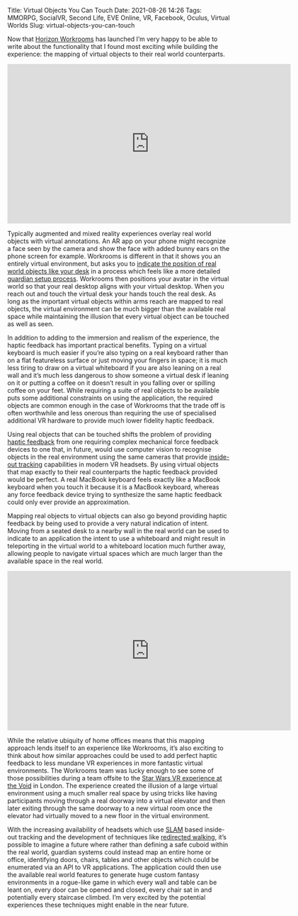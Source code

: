 Title: Virtual Objects You Can Touch
Date: 2021-08-26 14:26
Tags: MMORPG, SocialVR, Second Life, EVE Online, VR, Facebook, Oculus, Virtual Worlds
Slug: virtual-objects-you-can-touch

Now that [Horizon
Workrooms](https://www.oculus.com/experiences/quest/2514011888645651/)
has launched I’m very happy to be able to write about the
functionality that I found most exciting while building the
experience: the mapping of virtual objects to their real world
counterparts.

<div class="flex-video"><iframe width="640" height="360"
src="https://www.youtube.com/embed/lgj50IxRrKQ"
frameborder="0" allowfullscreen></iframe></div>

Typically augmented and mixed reality experiences overlay real world
objects with virtual annotations. An AR app on your phone might
recognize a face seen by the camera and show the face with added bunny
ears on the phone screen for example. Workrooms is different in that
it shows you an entirely virtual environment, but asks you to
[indicate the position of real world objects like your
desk](https://youtu.be/lgj50IxRrKQ?t=7) in a process which feels like
a more detailed [guardian setup
process](https://www.youtube.com/watch?v=d73PfTXZDvo). Workrooms then
positions your avatar in the virtual world so that your real desktop
aligns with your virtual desktop. When you reach out and touch the
virtual desk your hands touch the real desk. As long as the important
virtual objects within arms reach are mapped to real objects, the
virtual environment can be much bigger than the available real space
while maintaining the illusion that every virtual object can be
touched as well as seen.

In addition to adding to the immersion and realism of the experience,
the haptic feedback has important practical benefits. Typing on a
virtual keyboard is much easier if you’re also typing on a real
keyboard rather than on a flat featureless surface or just moving your
fingers in space; it is much less tiring to draw on a virtual
whiteboard if you are also leaning on a real wall and it’s much less
dangerous to show someone a virtual desk if leaning on it or putting a
coffee on it doesn’t result in you falling over or spilling coffee on
your feet. While requiring a suite of real objects to be available
puts some additional constraints on using the application, the
required objects are common enough in the case of Workrooms that the
trade off is often worthwhile and less onerous than requiring the use
of specialised additional VR hardware to provide much lower fidelity
haptic feedback.

Using real objects that can be touched shifts the problem of providing
[haptic feedback](https://en.wikipedia.org/wiki/Haptic_technology)
from one requiring complex mechanical force feedback devices to one
that, in future, would use computer vision to recognise objects in the
real environment using the same cameras that provide [inside-out
tracking](https://en.wikipedia.org/wiki/VR_positional_tracking#Inside-out_tracking)
capabilities in modern VR headsets. By using virtual objects that map
exactly to their real counterparts the haptic feedback provided would
be perfect. A real MacBook keyboard feels exactly like a MacBook
keyboard when you touch it because it is a MacBook keyboard, whereas
any force feedback device trying to synthesize the same haptic
feedback could only ever provide an approximation.

Mapping real objects to virtual objects can also go beyond providing
haptic feedback by being used to provide a very natural indication of
intent. Moving from a seated desk to a nearby wall in the real world
can be used to indicate to an application the intent to use a
whiteboard and might result in teleporting in the virtual world to a
whiteboard location much further away, allowing people to navigate
virtual spaces which are much larger than the available space in the
real world.

<div class="flex-video"><iframe width="640" height="360"
src="https://www.youtube.com/embed/xbrIJdu6Gn0"
frameborder="0" allowfullscreen></iframe></div>

While the relative ubiquity of home offices means that this mapping
approach lends itself to an experience like Workrooms, it’s also
exciting to think about how similar approaches could be used to add
perfect haptic feedback to less mundane VR experiences in more
fantastic virtual environments. The Workrooms team was lucky enough to
see some of those possibilities during a team offsite to the [Star
Wars VR experience at the
Void](https://www.youtube.com/watch?v=xbrIJdu6Gn0) in London. The
experience created the illusion of a large virtual environment using a
much smaller real space by using tricks like having participants
moving through a real doorway into a virtual elevator and then later
exiting through the same doorway to a new virtual room once the
elevator had virtually moved to a new floor in the virtual
environment.

With the increasing availability of headsets which use
[SLAM](https://en.wikipedia.org/wiki/Simultaneous_localization_and_mapping)
based inside-out tracking and the development of techniques like
[redirected
walking](https://en.wikipedia.org/wiki/Redirected_walking), it’s
possible to imagine a future where rather than defining a safe cuboid
within the real world, guardian systems could instead map an entire
home or office, identifying doors, chairs, tables and other objects
which could be enumerated via an API to VR applications. The
application could then use the available real world features to
generate huge custom fantasy environments in a rogue-like game in
which every wall and table can be leant on, every door can be opened
and closed, every chair sat in and potentially every staircase
climbed. I’m very excited by the potential experiences these
techniques might enable in the near future.